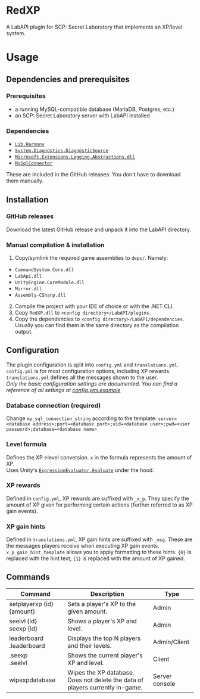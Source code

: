 # RedXP
A LabAPI plugin for SCP: Secret Laboratory that implements an XP/level system.

# Usage
## Dependencies and prerequisites
### Prerequisites
- a running MySQL-compatible database (MariaDB, Postgres, etc.)
- an SCP: Secret Laboratory server with LabAPI installed
### Dependencies
- [`Lib.Harmony`](https://www.nuget.org/packages/Lib.Harmony/2.3.6)
- [`System.Diagnostics.DiagnosticSource`](https://www.nuget.org/packages/System.Diagnostics.DiagnosticSource/)
- [`Microsoft.Extensions.Logging.Abstractions.dll`](https://www.nuget.org/packages/Microsoft.Extensions.Logging.Abstractions/)
- [`MySqlConnector`](https://www.nuget.org/packages/MySqlConnector/2.4.0)

These are included in the GitHub releases. You don't have to download them manually.
## Installation
### GitHub releases
Download the latest GitHub release and unpack it into the LabAPI directory.
### Manual compilation & installation
1. Copy/symlink the required game assemblies to `deps/`. Namely:
- `CommandSystem.Core.dll`
- `LabApi.dll`
- `UnityEngine.CoreModule.dll`
- `Mirror.dll`
- `Assembly-CSharp.dll`

2. Compile the project with your IDE of choice or with the .NET CLI.
3. Copy `RedXP.dll` to `<config directory>/LabAPI/plugins`.
4. Copy the dependencies to `<config directory>/LabAPI/dependencies`. Usually you can find them in the same directory as the compilation output.
## Configuration
The plugin configuration is split into `config.yml` and `translations.yml`. <br>
`config.yml` is for most configuration options, including XP rewards. <br>
`translations.yml` defines all the messages shown to the user. <br>
*Only the basic configuration settings are documented. You can find a reference of all settings at [config.yml.example](./config.yml.example)*
### Database connection (required)
Change `my_sql_connection_string` according to the template: `server=<database address>;port=<database port>;uid=<database user>;pwd=<user password>;database=<database name>`
### Level formula
Defines the XP->level conversion. `x` in the formula represents the amount of XP. <br>
Uses Unity's [`ExpressionEvaluator.Evaluate`](https://docs.unity3d.com/ScriptReference/ExpressionEvaluator.Evaluate.html) under the hood.
### XP rewards
Defined in `config.yml`, XP rewards are suffixed with `_x_p`. They specify the amount of XP given for performing certain actions (further referred to as XP gain events).
### XP gain hints
Defined in `translations.yml`, XP gain hints are suffixed with `_msg`. These are the messages players receive when executing XP gain events. <br>
`x_p_gain_hint_template` allows you to apply formatting to these hints. `{0}` is replaced with the hint text, `{1}` is replaced with the amount of XP gained.
## Commands
| **Command**                   | **Description**                                                               | **Type**       |
|-------------------------------|-------------------------------------------------------------------------------|----------------|
| setplayerxp {id} {amount}     | Sets a player's XP to the given amount.                                       | Admin          |
| seelvl {id} <br> seexp {id}   | Shows a player's XP and level.                                                | Admin          |
| leaderboard <br> .leaderboard | Displays the top N players and their levels.                                  | Admin/Client   |
| .seexp <br> .seelvl           | Shows the current player's XP and level.                                      | Client         |
| wipexpdatabase                | Wipes the XP database. Does not delete the data of players currently in-game. | Server console |
